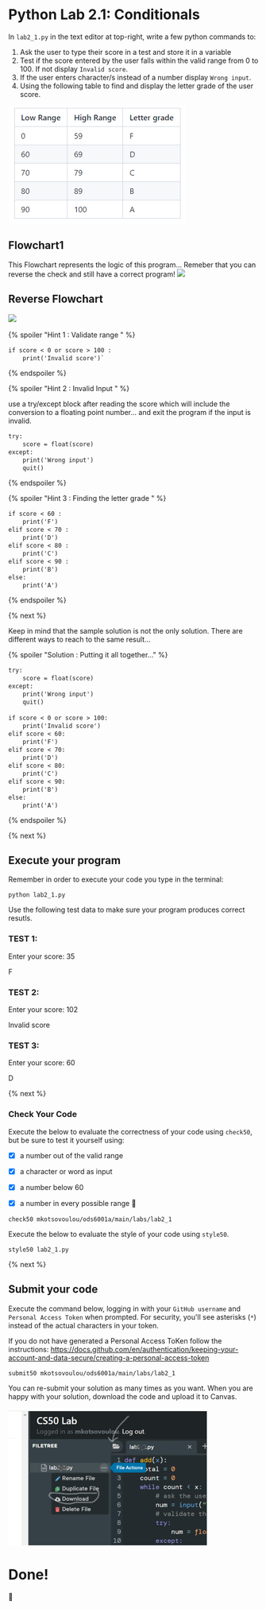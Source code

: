 # Python Lab 2.1: Conditionals 
In `lab2_1.py` in the text editor at top-right, write a few python commands to:

1. Ask the user to type their score in a test and store it in a variable
2. Test if the score entered by the user falls within the valid range from 0 to 100. If not display `Invalid score`.
3. If the user enters character/s instead of a number display `Wrong input`.
4. Using the following table to find and display the letter grade of the user score.

![Image of ranges](ranges.png)

## Flowchart1 
This Flowchart represents the logic of this program... Remeber that you can reverse the check and still have a correct program!
[![](https://mermaid.ink/img/pako:eNpd0l1vgjAUBuC_0pzdzEQTdrMPZkzkSwiiF3ql5aKBMkmAulK2LMT_vgLaULiBc_r2OSVpCwlLKZiQFew3uRAu0NHBFZLP-vlcC9mIZ2ixWCHrjMGtBOXokDBOMcRDzJKr6Mgb2qfsFkPdraMlMhDjqC9WL4aB4TZssLUNrmSfvhsmPoPqhxR5OvBDSw1x--xpBHikqAfBax8DXw10n-FpMzZqhjdxN2PX011fuW_K9TU3UK4zcYOx6-tuqNx35Yaau1WuPXG3YzfU3Ui5H8qNNHenXGviRjq1V8H1JLgbH2A_Lk7ddWHXeNaXuOpeMIeS8pLkqbxhbdfBIC60lLfHlJ8pzUhTCAy4usloc02JoG6aC8bBzLrTzIE0gh3-qgRMIX_jEXJy8sVJeU_d_gExhcnT)](https://mermaid.live/edit#pako:eNpd0l1vgjAUBuC_0pzdzEQTdrMPZkzkSwiiF3ql5aKBMkmAulK2LMT_vgLaULiBc_r2OSVpCwlLKZiQFew3uRAu0NHBFZLP-vlcC9mIZ2ixWCHrjMGtBOXokDBOMcRDzJKr6Mgb2qfsFkPdraMlMhDjqC9WL4aB4TZssLUNrmSfvhsmPoPqhxR5OvBDSw1x--xpBHikqAfBax8DXw10n-FpMzZqhjdxN2PX011fuW_K9TU3UK4zcYOx6-tuqNx35Yaau1WuPXG3YzfU3Ui5H8qNNHenXGviRjq1V8H1JLgbH2A_Lk7ddWHXeNaXuOpeMIeS8pLkqbxhbdfBIC60lLfHlJ8pzUhTCAy4usloc02JoG6aC8bBzLrTzIE0gh3-qgRMIX_jEXJy8sVJeU_d_gExhcnT)

## Reverse Flowchart

[![](https://mermaid.ink/img/pako:eNpd0s9vgjAUB_B_pXm7zEQTd9gvXEgEQQiiBz1pOTRQJglQV8qWhfC_r4BrKFzgvX77eSVpAzFLKBiQ5uwnvhIu0GmDSySf9eOlErIRzdBiYSLrgsEpBeXoGDNOMURDzJKr6MRr2qfsBkPVraMPtESMo74wn5ZLDO2wwdY2OJJ9-KqZWPnlN8mzZOCHlhri9NnzCHBJXg2C2wwDTfT2ju4zXG3GVs1YT9zt2HV111Puq3I9zfWVa01cf-x6uhso90W5gebulGtP3N3YDXQ3VO6zckPN3St3M3FDnTqooDsJ7scHOIyLc3dd2C2a9SUuuxfMoaC8IFkib1jTdTCIKy3k7THkZ0JTUucCAy5bGa1vCRHUSTLBOBhpd5o5kFqw428ZgyHkb_yHNhn55KS4p9o_Z9TJ-w)](https://mermaid.live/edit#pako:eNpd0s9vgjAUB_B_pXm7zEQTd9gvXEgEQQiiBz1pOTRQJglQV8qWhfC_r4BrKFzgvX77eSVpAzFLKBiQ5uwnvhIu0GmDSySf9eOlErIRzdBiYSLrgsEpBeXoGDNOMURDzJKr6MRr2qfsBkPVraMPtESMo74wn5ZLDO2wwdY2OJJ9-KqZWPnlN8mzZOCHlhri9NnzCHBJXg2C2wwDTfT2ju4zXG3GVs1YT9zt2HV111Puq3I9zfWVa01cf-x6uhso90W5gebulGtP3N3YDXQ3VO6zckPN3St3M3FDnTqooDsJ7scHOIyLc3dd2C2a9SUuuxfMoaC8IFkib1jTdTCIKy3k7THkZ0JTUucCAy5bGa1vCRHUSTLBOBhpd5o5kFqw428ZgyHkb_yHNhn55KS4p9o_Z9TJ-w)


{% spoiler "Hint 1 : Validate range " %}

```
if score < 0 or score > 100 :
    print('Invalid score')`
```
{% endspoiler %}


{% spoiler "Hint 2 : Invalid Input " %}

use a try/except block after reading the score 
which will include the conversion to a floating point number...
and exit the program if the input is invalid.

```
try:
    score = float(score)
except:
    print('Wrong input')
    quit()
```

{% endspoiler %}

{% spoiler "Hint 3 : Finding the letter grade " %}

```
if score < 60 : 
    print('F')
elif score < 70 :
    print('D')
elif score < 80 :
    print('C')
elif score < 90 :
    print('B')
else:
    print('A')
```

{% endspoiler %}

{% next %}

Keep in mind that the sample solution is not the only solution. 
There are different ways to reach to the same result...

{% spoiler "Solution : Putting it all together..." %}

```
try:
    score = float(score)
except:
    print('Wrong input')
    quit()

if score < 0 or score > 100:
    print('Invalid score')
elif score < 60: 
    print('F')
elif score < 70:
    print('D')
elif score < 80:
    print('C')
elif score < 90:
    print('B')
else:
    print('A')
```

{% endspoiler %}


{% next %}

## Execute your program 

Remember in order to execute your code you type in the terminal:
```
python lab2_1.py
```

Use the following test data to make sure your program produces correct resutls.

### TEST 1:

Enter your score: 35

F

### TEST 2:

Enter your score: 102

Invalid score

### TEST 3:

Enter your score: 60

D

{% next %}

### Check Your Code

Execute the below to evaluate the correctness of your code using `check50`, but be sure to test it yourself using:


- [x] a number out of the valid range
- [x] a character or word as input
- [x] a number below 60
- [x] a number in every possible range :tada:


```
check50 mkotsovoulou/ods6001a/main/labs/lab2_1
```

Execute the below to evaluate the style of your code using `style50`.

```
style50 lab2_1.py
```

{% next %}

## Submit your code

Execute the command below, logging in with your `GitHub username` and `Personal Access Token` when prompted. For security, you'll see asterisks (`*`) instead of the actual characters in your token. 

If you do not have generated a Personal Access ToKen follow the instructions: 
https://docs.github.com/en/authentication/keeping-your-account-and-data-secure/creating-a-personal-access-token

```
submit50 mkotsovoulou/ods6001a/main/labs/lab2_1
```

You can re-submit your solution as many times as you want.
When you are happy with your solution, download the code and upload it to Canvas.

![Image of download](download.png)

# Done!
:tada: